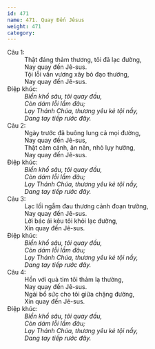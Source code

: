 ```yaml
---
id: 471
name: 471. Quay Đến Jêsus
weight: 471
category: 
---
```

<dl><dt>Câu 1:</dt><dd data-verse="1">Thật đáng thảm thương, tôi đã lạc đường, <br/>Nay quay đến Jê-sus. <br/>Tội lỗi vấn vương xây bỏ đạo thường, <br/>Nay quay đến Jê-sus. </dd><dt>Điệp khúc:</dt><dd data-chorus="1"><em>Biển khổ sâu, tôi quay đầu, <br/>Còn dám lỗi lầm đâu; <br/>Lạy Thánh Chúa, thương yêu kẻ tội nầy, <br/>Dang tay tiếp rước đây. </em></dd><dt>Câu 2:</dt><dd data-verse="2">Ngày trước đã buông lung cả mọi đường, <br/>Nay quay đến Jê-sus, <br/>Thật cảm cảnh, ăn năn, nhỏ lụy hường, <br/>Nay quay đến Jê-sus. </dd><dt>Điệp khúc:</dt><dd data-chorus="1"><em>Biển khổ sâu, tôi quay đầu, <br/>Còn dám lỗi lầm đâu; <br/>Lạy Thánh Chúa, thương yêu kẻ tội nầy, <br/>Dang tay tiếp rước đây. </em></dd><dt>Câu 3:</dt><dd data-verse="3">Lạc lối ngẫm đau thương cảnh đoạn trường, <br/>Nay quay đến Jê-sus. <br/>Lời bác ái kêu tôi khỏi lạc đường, <br/>Xin quay đến Jê-sus. </dd><dt>Điệp khúc:</dt><dd data-chorus="1"><em>Biển khổ sâu, tôi quay đầu, <br/>Còn dám lỗi lầm đâu; <br/>Lạy Thánh Chúa, thương yêu kẻ tội nầy, <br/>Dang tay tiếp rước đây. </em></dd><dt>Câu 4:</dt><dd data-verse="4">Hồn với quả tim tôi thảm lạ thường, <br/>Nay quay đến Jê-sus. <br/>Ngài bổ sức cho tôi giữa chặng đường, <br/>Xin quay đến Jê-sus. </dd><dt>Điệp khúc:</dt><dd data-chorus="1"><em>Biển khổ sâu, tôi quay đầu, <br/>Còn dám lỗi lầm đâu; <br/>Lạy Thánh Chúa, thương yêu kẻ tội nầy, <br/>Dang tay tiếp rước đây. </em></dd></dl>
